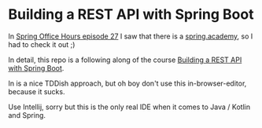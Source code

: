 # Building a REST API with Spring Boot

In [Spring Office Hours episode 27](https://www.youtube.com/watch?v=yUj0hw50R9k) 
I saw that there is a [spring.academy](https://spring.academy/), so I had to check it out ;)

In detail, this repo is a following along of the course [Building a REST API with Spring Boot](https://spring.academy/courses/building-a-rest-api-with-spring-boot).

In is a nice TDDish approach, but oh boy don't use this in-browser-editor, because it sucks.

Use Intellij, sorry but this is the only real IDE when it comes to Java / Kotlin and Spring.
